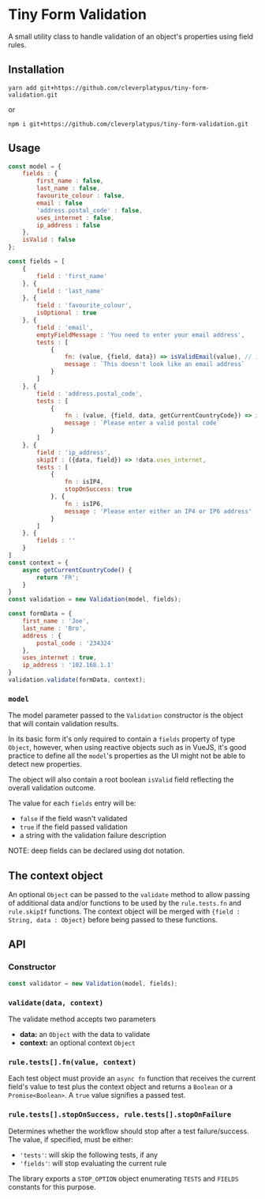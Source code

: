 # Tiny Form Validation

A small utility class to handle validation of an object's properties using field rules.

## Installation

```
yarn add git+https://github.com/cleverplatypus/tiny-form-validation.git
```

or

```
npm i git+https://github.com/cleverplatypus/tiny-form-validation.git
```

## Usage

```javascript
const model = {
    fields : {
        first_name : false,
        last_name : false,
        favourite_colour : false,
        email : false
        'address.postal_code' : false,
        uses_internet : false,
        ip_address : false
    },
    isValid : false
};

const fields = [
    {
        field : 'first_name'
    }, {
        field : 'last_name'
    }, {
        field : 'favourite_colour',
        isOptional : true
    }, {
        field : 'email',
        emptyFieldMessage : 'You need to enter your email address',
        tests : [
            {
                fn: (value, {field, data}) => isValidEmail(value), // isValidEmail is some fancy third party function
                message : `This doesn't look like an email address`
            }
        ]
    }, {
        field : 'address.postal_code',
        tests : [
            {
                fn : (value, {field, data, getCurrentCountryCode}) => isValidPostalCode(value, getCurrentCountryCode()), //other fancy external validation function
                message : `Please enter a valid postal code`
            }
        ]
    }, {
        field : 'ip_address',
        skipIf : ({data, field}) => !data.uses_internet,
        tests : [
            {
                fn : isIP4,
                stopOnSuccess: true
            }, {
                fn : isIP6,
                message : 'Please enter either an IP4 or IP6 address'
            }
        ]
    }, {
        fields : ''
    }
]
const context = {
    async getCurrentCountryCode() {
        return 'FR';
    }
}
const validation = new Validation(model, fields);

const formData = {
    first_name : 'Joe',
    last_name : 'Bro',
    address : {
        postal_code : '234324'
    },
    uses_internet : true,
    ip_address : '102.168.1.1'
}
validation.validate(formData, context);
```

### `model`
The model parameter passed to the `Validation` constructor is the object that will contain validation results.

In its basic form it's only required to contain a `fields` property of type `Object`, however, when using reactive objects such as in VueJS, it's good practice to define all the `model`'s properties as the UI might not be able to detect new properties.

The object will also contain a root boolean `isValid` field reflecting the overall validation outcome.

The value for each `fields` entry will be:
- `false` if the field wasn't validated
- `true` if the field passed validation
- a string with the validation failure description

NOTE: deep fields can be declared using dot notation.

## The context object
An optional `Object` can be passed to the `validate` method to allow passing of additional data and/or functions to be used by the `rule.tests.fn` and `rule.skipIf` functions.
The context object will be merged with `{field : String, data : Object}` before being passed to these functions.

## API


### Constructor
```js
const validator = new Validation(model, fields);
```

### `validate(data, context)`
The validate method accepts two parameters
- **data:** an `Object` with the data to validate
- **context:** an optional context `Object` 

### `rule.tests[].fn(value, context)`
Each test object must provide an `async fn` function that receives the current field's value to test plus the context object and returns a `Boolean` or a `Promise<Boolean>`. A `true` value signifies a passed test.

### `rule.tests[].stopOnSuccess, rule.tests[].stopOnFailure`
Determines whether the workflow should stop after a test failure/success. The value, if specified, must be either:
- `'tests'`: will skip the following tests, if any
- `'fields'`: will stop evaluating the current rule

The library exports a `STOP_OPTION` object enumerating `TESTS` and `FIELDS` constants for this purpose.




